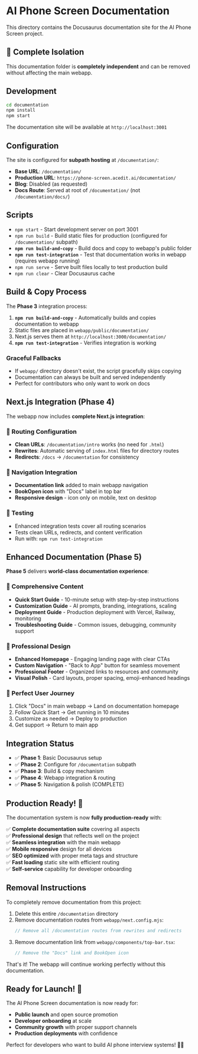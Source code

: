 # AI Phone Screen Documentation

This directory contains the Docusaurus documentation site for the AI Phone Screen project.

## 🔗 Complete Isolation

This documentation folder is **completely independent** and can be removed without affecting the main webapp.

## Development

```bash
cd documentation
npm install
npm start
```

The documentation site will be available at `http://localhost:3001`

## Configuration

The site is configured for **subpath hosting** at `/documentation/`:

- **Base URL**: `/documentation/`
- **Production URL**: `https://phone-screen.acedit.ai/documentation/`
- **Blog**: Disabled (as requested)
- **Docs Route**: Served at root of `/documentation/` (not `/documentation/docs/`)

## Scripts

- `npm start` - Start development server on port 3001
- `npm run build` - Build static files for production (configured for `/documentation/` subpath)
- **`npm run build-and-copy`** - Build docs and copy to webapp's public folder
- **`npm run test-integration`** - Test that documentation works in webapp (requires webapp running)
- `npm run serve` - Serve built files locally to test production build
- `npm run clear` - Clear Docusaurus cache

## Build & Copy Process

The **Phase 3** integration process:

1. **`npm run build-and-copy`** - Automatically builds and copies documentation to webapp
2. Static files are placed in `webapp/public/documentation/`
3. Next.js serves them at `http://localhost:3000/documentation/`
4. **`npm run test-integration`** - Verifies integration is working

### Graceful Fallbacks

- If `webapp/` directory doesn't exist, the script gracefully skips copying
- Documentation can always be built and served independently
- Perfect for contributors who only want to work on docs

## Next.js Integration (Phase 4)

The webapp now includes **complete Next.js integration**:

### 🔧 Routing Configuration
- **Clean URLs**: `/documentation/intro` works (no need for `.html`)
- **Rewrites**: Automatic serving of `index.html` files for directory routes
- **Redirects**: `/docs` → `/documentation` for consistency

### 🧭 Navigation Integration
- **Documentation link** added to main webapp navigation
- **BookOpen icon** with "Docs" label in top bar
- **Responsive design** - icon only on mobile, text on desktop

### 🧪 Testing
- Enhanced integration tests cover all routing scenarios
- Tests clean URLs, redirects, and content verification
- Run with: `npm run test-integration`

## Enhanced Documentation (Phase 5)

**Phase 5** delivers **world-class documentation experience**:

### 📝 Comprehensive Content
- **Quick Start Guide** - 10-minute setup with step-by-step instructions
- **Customization Guide** - AI prompts, branding, integrations, scaling
- **Deployment Guide** - Production deployment with Vercel, Railway, monitoring
- **Troubleshooting Guide** - Common issues, debugging, community support

### 🎨 Professional Design
- **Enhanced Homepage** - Engaging landing page with clear CTAs
- **Custom Navigation** - "Back to App" button for seamless movement
- **Professional Footer** - Organized links to resources and community
- **Visual Polish** - Card layouts, proper spacing, emoji-enhanced headings

### 🧭 Perfect User Journey
1. Click "Docs" in main webapp → Land on documentation homepage
2. Follow Quick Start → Get running in 10 minutes
3. Customize as needed → Deploy to production
4. Get support → Return to main app

## Integration Status

- ✅ **Phase 1**: Basic Docusaurus setup 
- ✅ **Phase 2**: Configure for `/documentation` subpath
- ✅ **Phase 3**: Build & copy mechanism
- ✅ **Phase 4**: Webapp integration & routing
- ✅ **Phase 5**: Navigation & polish (COMPLETE)

## Production Ready! 🚀

The documentation system is now **fully production-ready** with:

✅ **Complete documentation suite** covering all aspects  
✅ **Professional design** that reflects well on the project  
✅ **Seamless integration** with the main webapp  
✅ **Mobile responsive** design for all devices  
✅ **SEO optimized** with proper meta tags and structure  
✅ **Fast loading** static site with efficient routing  
✅ **Self-service** capability for developer onboarding  

## Removal Instructions

To completely remove documentation from this project:

1. Delete this entire `/documentation` directory
2. Remove documentation routes from `webapp/next.config.mjs`:
   ```javascript
   // Remove all /documentation routes from rewrites and redirects
   ```
3. Remove documentation link from `webapp/components/top-bar.tsx`:
   ```jsx
   // Remove the "Docs" link and BookOpen icon
   ```

That's it! The webapp will continue working perfectly without this documentation.

## Ready for Launch! 🎉

The AI Phone Screen documentation is now ready for:
- **Public launch** and open source promotion
- **Developer onboarding** at scale  
- **Community growth** with proper support channels
- **Production deployments** with confidence

Perfect for developers who want to build AI phone interview systems! 🤖📞
